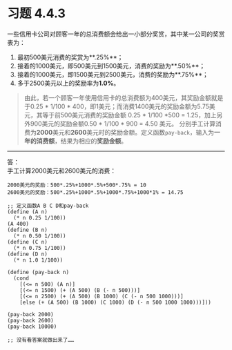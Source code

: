 # 习题 4.4.3
一些信用卡公司对顾客一年的总消费额会给出一小部分奖赏，其中某一公司的奖赏表为：
1. 最初500美元消费的奖赏为**.25%**；
2. 接着的1000美元，即500美元到1500美元，消费的奖励为**.50%**；
3. 接着的1000美元，即1500美元到2500美元，消费的奖励为**.75%**；
4. 多于2500美元以上的奖励率为**1.0%**。  
> 由此，若一个顾客一年使用信用卡的总消费额为400美元，其奖励金额就是于0.25 * 1/100 * 400，即1美元；而消费1400美元的奖励金额为5.75美元，其等于前500美元消费的奖励金额 0.25 * 1/100 *500 = 1.25，加上另外900美元的奖励金额0.50 * 1/100 * 900 = 4.50 美元。
分别手工计算消费为**2000**美元和**2600**美元时的奖励金额。定义函数`pay-back`，输入为**一年的消费额**，结果为相应的**奖励金额**。  
---
答：  
手工计算2000美元和2600美元的消费：
```
2000美元的奖励：500*.25%+1000*.5%+500*.75% = 10
2600美元的奖励：500*.25%+1000*.5%+1000*.75%+1000*1% = 14.75

;; 定义函数A B C D和pay-back
(define (A n)
  (* n 0.25 1/100))
(A 400)
(define (B n)
  (* n 0.50 1/100))
(define (C n)
  (* n 0.75 1/100))
(define (D n)
  (* n 1.0 1/100))

(define (pay-back n)
  (cond
    [(<= n 500) (A n)]
    [(<= n 1500) (+ (A 500) (B (- n 500)))]
    [(<= n 2500) (+ (A 500) (B 1000) (C (- n 500 1000)))]
    [else (+ (A 500) (B 1000) (C 1000) (D (- n 500 1000 1000)))]))

(pay-back 2000)
(pay-back 2600)
(pay-back 10000)

;; 没有看答案就做出来了……
```
